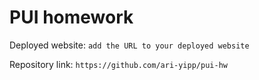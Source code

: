 # PUI homework

Deployed website: `add the URL to your deployed website`

Repository link: `https://github.com/ari-yipp/pui-hw`
